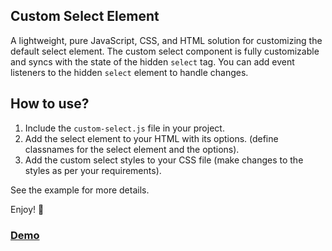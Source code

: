 ## Custom Select Element
A lightweight, pure JavaScript, CSS, and HTML solution for customizing the default select element. The custom select component is fully customizable and syncs with the state of the hidden `select` tag.
You can add event listeners to the hidden `select` element to handle changes.

## How to use?
1. Include the `custom-select.js` file in your project.
2. Add the select element to your HTML with its options. (define classnames for the select element and the options).
3. Add the custom select styles to your CSS file (make changes to the styles as per your requirements).

See the example for more details.

Enjoy! 🎉

### [Demo](https://muratx10.github.io/custom-select-element/)

